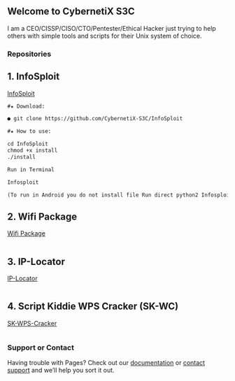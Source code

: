 ## Welcome to CybernetiX S3C

I am a CEO/CISSP/CISO/CTO/Pentester/Ethical Hacker just trying to help others with simple tools and scripts for their Unix system of choice.

### Repositories

## **1. InfoSploit**


[InfoSploit](https://CybernetiX-S3C.GitHub.io/InfoSploit) 

```markdown
#★ Download:

● git clone https://github.com/CybernetiX-S3C/InfoSploit

#★ How to use:

cd InfoSploit
chmod +x install
./install

Run in Terminal

Infosploit

(To run in Android you do not install file Run direct python2 Infosploit)
```



## **2. Wifi Package**

[Wifi Package](https://CybernetiX-S3C.GitHub.io/WifiPackage)

```markdown

```

## **3. IP-Locator**


[IP-Locator](https://CybernetiX-S3C.GitHub.io/IP-Locator)

```markdown
```

## **4. Script Kiddie WPS Cracker (SK-WC)**


[SK-WPS-Cracker](https://CybernetiX-S3C.GitHub.io/SK-WPS-Cracker)

```markdown
```

### Support or Contact

Having trouble with Pages? Check out our [documentation](https://help.github.com/categories/github-pages-basics/) or [contact support](https://github.com/contact) and we’ll help you sort it out.
